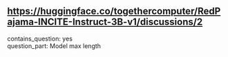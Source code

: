 ## https://huggingface.co/togethercomputer/RedPajama-INCITE-Instruct-3B-v1/discussions/2

contains_question: yes  
question_part: Model max length